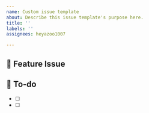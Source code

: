 ```yaml
---
name: Custom issue template
about: Describe this issue template's purpose here.
title: ''
labels: ''
assignees: heyazoo1007

---
```


## 📌  Feature Issue
<!-- 구현할 기능에 대한 내용을 설명해주세요. -->

## 📝  To-do
<!-- 해야 할 일들을 적어주세요. -->
- [ ]
- [ ]
